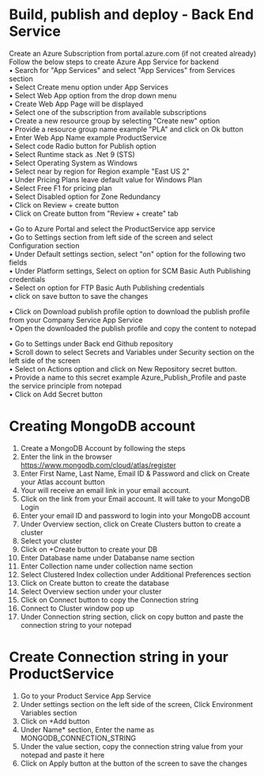# Build, publish and deploy - Back End Service  
Create an Azure Subscription from portal.azure.com (if not created already)  
Follow the below steps to create Azure App Service for backend  
• Search for "App Services" and select "App Services" from Services section  
• Select Create menu option under App Services  
• Select Web App option from the drop down menu  
• Create Web App Page will be displayed  
• Select one of the subscription from available subscriptions  
• Create a new resource group by selecting "Create new" option  
• Provide a resource group name example "PLA" and click on Ok button  
• Enter Web App Name example ProductService  
• Select code Radio button for Publish option  
• Select Runtime stack as .Net 9 (STS)  
• Select Operating System as Windows  
• Select near by region for Region example "East US 2"  
• Under Pricing Plans leave default value for Windows Plan  
• Select Free F1 for pricing plan  
• Select Disabled option for Zone Redundancy  
• Click on Review + create button  
• Click on Create button from "Review + create" tab  

• Go to Azure Portal and select the ProductService app service  
• Go to Settings section from left side of the screen and select Configuration section  
• Under Default settings section, select "on" option for the following two fields  
• Under Platform settings, Select on option for SCM Basic Auth Publishing credentials  
• Select on option for FTP Basic Auth Publishing credentials  
• click on save button to save the changes  

• Click on Download publish profile option to download the publish profile from your Company Service App Service  
• Open the downloaded the publish profile and copy the content to notepad  

• Go to Settings under Back end Github repository  
• Scroll down to select Secrets and Variables under Security section on the left side of the screen  
• Select on Actions option and click on New Repository secret button.  
• Provide a name to this secret example Azure_Publish_Profile and paste the service principle from notepad  
• Click on Add Secret button  

# Creating MongoDB account
1. Create a MongoDB Account by following the steps  
2. Enter the link in the browser  https://www.mongodb.com/cloud/atlas/register  
3. Enter First Name, Last Name, Email ID & Password and click on Create your Atlas account button  
4. Your will receive an email link in your email account.  
5. Click on the link from your Email account. It will take to your MongoDB Login  
6. Enter your email ID and password to login into your MongoDB account  
7. Under Overview section, click on Create Clusters button to create a cluster  
8. Select your cluster  
9. Click on +Create button to create your DB  
10. Enter Database name under Databanse name section  
11. Enter Collection name under collection name section  
12. Select Clustered Index collection under Additional Preferences section  
13. Click on Create button to create the database  
14. Select Overview section under your cluster  
15. Click on Connect button to copy the Connection string  
16. Connect to Cluster window pop up  
17. Under Connection string section, click on copy button and paste the connection string to your notepad  

# Create Connection string in your ProductService  
1. Go to your Product Service App Service  
2. Under settings section on the left side of the screen, Click Environment Variables section
3. Click on +Add button
4. Under Name* section, Enter the name as MONGODB_CONNECTION_STRING
5. Under the value section, copy the connection string value from your notepad and paste it here
6. Click on Apply button at the button of the screen to save the changes
   
